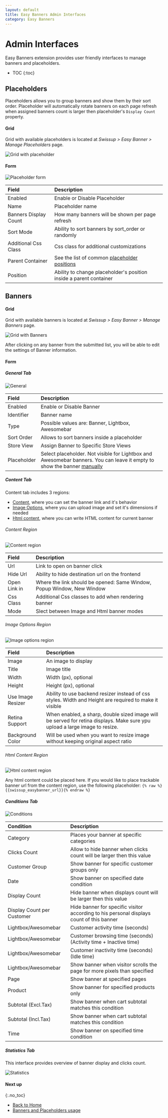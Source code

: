 ```yaml
---
layout: default
title: Easy Banners Admin Interfaces
category: Easy Banners
---
```


# Admin Interfaces

Easy Banners extension provides user friendly interfaces to manage banners and
placeholders.

* TOC
{:toc}

## Placeholders

Placeholders allows you to group banners and show them by their sort order.
Placeholder will automatically rotate banners on each page refresh when
assigned banners count is larger then placeholder's `Display Count` property.

#### Grid

Grid with available placeholders is located at
_Swissup > Easy Banner > Manage Placeholders_ page.

![Grid with placeholder](/images/m2/easybanners/placeholder-grid.png)

#### Form

![Placeholder form](/images/m2/easybanners/placeholder-form.png)

Field                   | Description
:-----------------------|:-----------------------------
Enabled                 | Enable or Disable Placeholder
Name                    | Placeholder name
Banners Display Count   | How many banners will be shown per page refresh
Sort Mode               | Ability to sort banners by sort_order or randomly
Additional Css Class    | Css class for additional customizations
Parent Container        | See the list of common [placeholder positions](/m2/extensions/easybanners/common-placeholder-positions/)
Position                | Ability to change placeholder's position inside a parent container

## Banners

#### Grid

Grid with available banners is located at
_Swissup > Easy Banner > Manage Banners_ page.

![Grid with Banners](/images/m2/easybanners/banner-grid.png)

After clicking on any banner from the submitted list, you will be able to edit
the settings of Banner information.

#### Form

##### General Tab

![General](/images/m2/easybanners/general.png)

Field                   | Description
:-----------------------|:-----------------------------
Enabled                 | Enable or Disable Banner
Identifier              | Banner name
Type                    | Possible values are: Banner, Lightbox, Awesomebar
Sort Order              | Allows to sort banners inside a placeholder
Store View              | Assign Banner to Specific Store Views
Placeholder             | Select placeholder. Not visible for Lightbox and Awesomebar banners. You can leave it empty to show the banner [manually](/m2/extensions/easybanners/usage/#show-banner-on-frontend)

##### Content Tab

Content tab includes 3 regions:

 -  [Content](#content-region), where you can set the banner link and it's behavior
 -  [Image Options](#image-options-region), where you can upload image and set it's dimensions if needed
 -  [Html content](#html-content-region), where you can write HTML content for current banner

###### Content Region

![Content region](/images/m2/easybanners/content-region-content.png)

Field                   | Description
:-----------------------|:-----------------------------
Url                     | Link to open on banner click
Hide Url                | Ability to hide destination url on the frontend
Open Link in            | Where the link should be opened: Same Window, Popup Window, New Window
Css Class               | Additional Css classes to add when rendering banner
Mode                    | Slect between Image and Html banner modes

###### Image Options Region

![Image options region](/images/m2/easybanners/content-region-image.png)

Field                   | Description
:-----------------------|:-----------------------------
Image                   | An image to display
Title                   | Image title
Width                   | Width (px), optional
Height                  | Height (px), optional
Use Image Resizer       | Ability to use backend resizer instead of css styles. Width and Height are required to make it visible
Retina Support          | When enabled, a sharp, double sized image will be served for retina displays. Make sure ypu upload a large image to resize.
Background Color        | Will be used when you want to resize image without keeping original aspect ratio

###### Html Content Region

![Html content region](/images/m2/easybanners/content-region-html.png)

Any html content could be placed here. If you would like to place trackable
banner url from the content region, use the following placeholder:
`{% raw %}{{swissup_easybanner_url}}{% endraw %}`

##### Conditions Tab

![Conditions](/images/m2/easybanners/conditions.png)

Condition               | Description
:-----------------------|:-----------------------------
Category                | Places your banner at specific categories
Clicks Count            | Allow to hide banner when clicks count will be larger then this value
Customer Group          | Show banner for specific customer groups only
Date                    | Show banner on specified date condition
Display Count           | Hide banner when displays count will be larger then this value
Display Count per Customer | Hide banner for specific visitor according to his personal displays count of this banner
Lightbox/Awesomebar     | Customer activity time (seconds)
Lightbox/Awesomebar     | Customer browsing time (seconds) (Activity time + Inactive time)
Lightbox/Awesomebar     | Customer inactivity time (seconds) (Idle time)
Lightbox/Awesomebar     | Show banner when visitor scrolls the page for more pixels than specified
Page                    | Show banner at specified pages
Product                 | Show banner for specified products only
Subtotal (Excl.Tax)     | Show banner when cart subtotal matches this condition
Subtotal (Incl.Tax)     | Show banner when cart subtotal matches this condition
Time                    | Show banner on specified time condition

##### Statistics Tab

This interface provides overview of banner display and clicks count.

![Statistics](/images/m2/easybanners/statistics.png)

#### Next up
{:.no_toc}

* [Back to Home](/m2/extensions/easybanners/)
* [Banners and Placeholders usage](/m2/extensions/easybanners/usage/)
